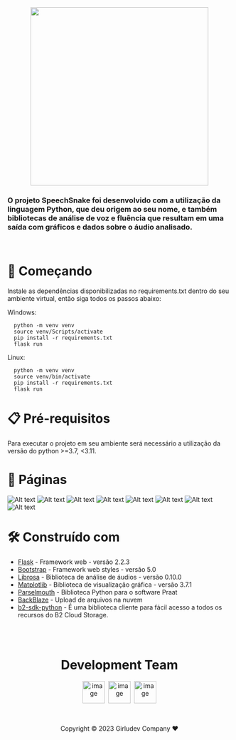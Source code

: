 <center>
<img src="docs/images/pages/speechsnake.png" width="400">
</center>

### O projeto SpeechSnake foi desenvolvido com a utilização da linguagem Python, que deu origem ao seu nome, e também bibliotecas de análise de voz e fluência que resultam em uma saída com gráficos e dados sobre o áudio analisado.

</br>

# 🚀 Começando

Instale as dependências disponibilizadas no requirements.txt dentro do seu ambiente virtual, então siga todos os passos abaixo:

Windows:

```
  python -m venv venv
  source venv/Scripts/activate
  pip install -r requirements.txt
  flask run

```

Linux:

```
  python -m venv venv
  source venv/bin/activate
  pip install -r requirements.txt
  flask run

```

# 📋 Pré-requisitos

Para executar o projeto em seu ambiente será necessário a utilização da versão do python >=3.7, <3.11.

# 📃 Páginas

![Alt text](docs/images/pages/home.png)
![Alt text](docs/images/pages/about_one.png)
![Alt text](docs/images/pages/about_two.png)
![Alt text](docs/images/pages/audioupload.png)
![Alt text](docs/images/pages/formants.png)
![Alt text](docs/images/pages/waveshow.png)
![Alt text](docs/images/pages/f0.png)
![Alt text](docs/images/pages/spectogram.png)

# 🛠️ Construído com

- [Flask](https://flask.palletsprojects.com/) - Framework web - versão 2.2.3
- [Bootstrap](https://getbootstrap.com/) - Framework web styles - versão 5.0
- [Librosa](https://librosa.org/doc/latest/index.html) - Biblioteca de análise de áudios - versão 0.10.0
- [Matplotlib](https://matplotlib.org/) - Biblioteca de visualização gráfica - versão 3.7.1
- [Parselmouth](https://parselmouth.readthedocs.io/en/stable/) - Biblioteca Python para o software Praat
- [BackBlaze](https://www.backblaze.com/) - Upload de arquivos na nuvem
- [b2-sdk-python](https://b2-sdk-python.readthedocs.io/en/master/quick_start.html#copy-file) - É uma biblioteca cliente para fácil acesso a todos os recursos do B2 Cloud Storage.

<br>
<br>
<h1 align="center">Development Team</h1>
<p align="center">
<a href="https://www.linkedin.com/in/silva-luzia/"><img src="https://github.com/Luzia-Silva.png" width="50px" alt="image" /></a>&nbsp;&nbsp;<a href="https://www.linkedin.com/in/joyce-lebedasi/"><img src="https://media.licdn.com/dms/image/D4D03AQHptug0Jv2yuQ/profile-displayphoto-shrink_400_400/0/1670929234733?e=1691020800&v=beta&t=R1EOPamB8PLy6aBvaewb2jBmaAPmogTDkaFB8wnAGBM" width="50px" alt="image" /></a>&nbsp;&nbsp;<a href="https://www.linkedin.com/in/vinissilva/"><img src="https://media.licdn.com/dms/image/D4D03AQFnPPseEU_YlA/profile-displayphoto-shrink_400_400/0/1665557916695?e=1691020800&v=beta&t=9dlMHTsK2MoYJ8BgwjXnennfdrAFadUgRDOtkg_LwOw" width="50px" alt="image" /></a>
</p>

<br>
 <Center>
      <p>Copyright © 2023 Girludev Company ❤️</p>
    
 </Center>
